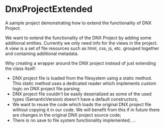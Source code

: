 # DnxProjectExtended
A sample project demonstrating how to extend the functionality of DNX Project.

We want to extend the functionality of the DNX Project by adding some additional entities. Currently we only need
info for the views in the project. A view is a set of file resources such as html, css, js, etc. grouped together
and containing additional metadata.

Why creating a wrapper around the DNX project instead of just extending the class itself:
- DNX project file is loaded from the filesystem using a static method. This static method uses a dedicated reader
  which implements custom logic on DNX project file parsing;
- DNX project file couldn't be easily deserialized as some of the used types (SemanticVersion) doesn't have a default constructors;
- We want to reuse the code which loads the original DNX project file without copying it in our code. We will benefit
  from this if in future there are changes in the original DNX project source code;
- There is no save to file system functionality implemented;
...
